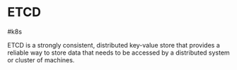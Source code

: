 # ETCD
#k8s 

ETCD is a strongly consistent, distributed key-value store that provides a reliable way to store data that needs to be accessed by a distributed system or cluster of machines.